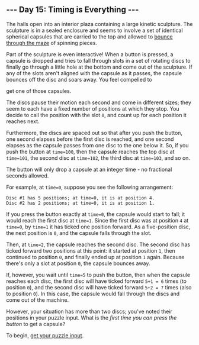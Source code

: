 --- Day 15: Timing is Everything ---
------------------------------------

The halls open into an interior plaza containing a large kinetic
sculpture. The sculpture is in a sealed enclosure and seems to involve a
set of identical spherical capsules that are carried to the top and
allowed to [bounce through the maze] of spinning pieces.

Part of the sculpture is even interactive! When a button is pressed, a
capsule is dropped and tries to fall through slots in a set of rotating
discs to finally go through a little hole at the bottom and come out of
the sculpture. If any of the slots aren't aligned with the capsule as it
passes, the capsule bounces off the disc and soars away. You feel
compelled to

get one of those capsules.

The discs pause their motion each second and come in different sizes;
they seem to each have a fixed number of positions at which they stop.
You decide to call the position with the slot `0`, and count up for each
position it reaches next.

Furthermore, the discs are spaced out so that after you push the button,
one second elapses before the first disc is reached, and one second
elapses as the capsule passes from one disc to the one below it. So, if
you push the button at `time=100`, then the capsule reaches the top disc
at `time=101`, the second disc at `time=102`, the third disc at
`time=103`, and so on.

The button will only drop a capsule at an integer time - no fractional
seconds allowed.

For example, at `time=0`, suppose you see the following arrangement:

    Disc #1 has 5 positions; at time=0, it is at position 4.
    Disc #2 has 2 positions; at time=0, it is at position 1.

If you press the button exactly at `time=0`, the capsule would start to
fall; it would reach the first disc at `time=1`. Since the first disc
was at position `4` at `time=0`, by `time=1` it has ticked one position
forward. As a five-position disc, the next position is `0`, and the
capsule falls through the slot.

Then, at `time=2`, the capsule reaches the second disc. The second disc
has ticked forward two positions at this point: it started at position
`1`, then continued to position `0`, and finally ended up at position
`1` again. Because there's only a slot at position `0`, the capsule
bounces away.

If, however, you wait until `time=5` to push the button, then when the
capsule reaches each disc, the first disc will have ticked forward
`5+1 = 6` times (to position `0`), and the second disc will have ticked
forward `5+2 = 7` times (also to position `0`). In this case, the
capsule would fall through the discs and come out of the machine.

However, your situation has more than two discs; you've noted their
positions in your puzzle input. What is the *first time you can press
the button* to get a capsule?

To begin, [get your puzzle input].

  [bounce through the maze]: https://youtu.be/IxDoO9oODOk?t=177
  [get your puzzle input]: 15/input
